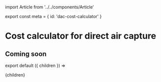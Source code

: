 import Article from '../../components/Article'

export const meta = {
  id: 'dac-cost-calculator'
}

# Cost calculator for direct air capture

## Coming soon

export default ({ children }) => <Article meta={meta}>{children}</Article>